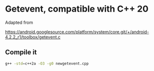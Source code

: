 # Getevent, compatible with C++ 20

Adapted from 

https://android.googlesource.com/platform/system/core.git/+/android-4.2.2_r1/toolbox/getevent.c

## Compile it 

```sh
g++ -std=c++2a -O3 -g0 newgetevent.cpp
```